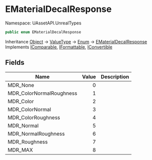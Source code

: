# EMaterialDecalResponse

Namespace: UAssetAPI.UnrealTypes

```csharp
public enum EMaterialDecalResponse
```

Inheritance [Object](https://docs.microsoft.com/en-us/dotnet/api/system.object) → [ValueType](https://docs.microsoft.com/en-us/dotnet/api/system.valuetype) → [Enum](https://docs.microsoft.com/en-us/dotnet/api/system.enum) → [EMaterialDecalResponse](./uassetapi.unrealtypes.ematerialdecalresponse.md)<br>
Implements [IComparable](https://docs.microsoft.com/en-us/dotnet/api/system.icomparable), [IFormattable](https://docs.microsoft.com/en-us/dotnet/api/system.iformattable), [IConvertible](https://docs.microsoft.com/en-us/dotnet/api/system.iconvertible)

## Fields

| Name | Value | Description |
| --- | --: | --- |
| MDR_None | 0 |  |
| MDR_ColorNormalRoughness | 1 |  |
| MDR_Color | 2 |  |
| MDR_ColorNormal | 3 |  |
| MDR_ColorRoughness | 4 |  |
| MDR_Normal | 5 |  |
| MDR_NormalRoughness | 6 |  |
| MDR_Roughness | 7 |  |
| MDR_MAX | 8 |  |
